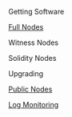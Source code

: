 Getting Software

[Full Nodes](https://github.com/Pythagoras51213/Documentation/blob/master/English_Documentation/Building%20Nodes/Full%20Node.md)

Witness Nodes

Solidity Nodes

Upgrading

[Public Nodes](https://github.com/Pythagoras51213/Documentation/blob/master/English_Documentation/Building%20Nodes/Public%20Nodes)

[Log Monitoring](https://github.com/Pythagoras51213/Documentation/blob/master/English_Documentation/Building%20Nodes/Log%20Monitoring)
